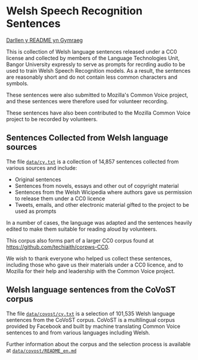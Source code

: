 # Welsh Speech Recognition Sentences

[Darllen y README yn Gymraeg](README.md)

This is collection of Welsh language sentences released under a CC0 license and collected by members of the Language Technologies Unit, Bangor University expressly to serve as prompts for recrding audio to be used to train Welsh Speech Recognition models. As a result, the sentences are reasonably short and do not contain less common characters and symbols.

These sentences were also submitted to Mozilla's Common Voice project, and these sentences were therefore used for volunteer recording.

These sentences have also been contributed to the Mozilla Common Voice project to be recorded by volunteers.

## Sentences Collected from Welsh language sources

The file [`data/cy.txt`](data/cy.txt) is a collection of 14,857 sentences collected from various sources and include:

* Original sentences
* Sentences from novels, essays and other out of copyright material
* Sentences from the Welsh Wicipedia where authors gave us permission to release them under a CC0 licence
* Tweets, emails, and other electronic material gifted to the project to be used as prompts

In a number of cases, the language was adapted and the sentences heavily edited to make them suitable for reading aloud by volunteers.

This corpus also forms part of a larger CC0 corpus found at https://github.com/techiaith/corpws-CC0.

We wish to thank everyone who helped us collect these sentences, including those who gave us their materials under a CC0 licence, and to Mozilla for their help and leadership with the Common Voice project.

## Welsh language sentences from the CoVoST corpus

The file [`data/covost/cy.txt`](data/covost/cy.txt) is a selection of 101,535 Welsh language sentences from the CoVoST corpus. CoVoST is a multilingual corpus provided by Facebook and built by machine translating Common Voice sentences to and from various languages including Welsh.

Further information about the corpus and the selection process is available at [`data/covost/README_en.md`](data/covost/README_en.md)